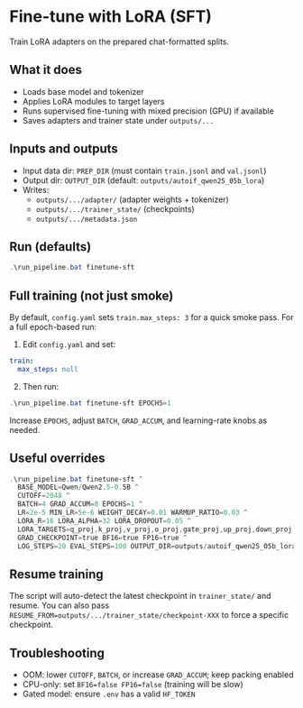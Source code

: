 # Fine-tune with LoRA (SFT)

Train LoRA adapters on the prepared chat-formatted splits.

## What it does
- Loads base model and tokenizer
- Applies LoRA modules to target layers
- Runs supervised fine-tuning with mixed precision (GPU) if available
- Saves adapters and trainer state under `outputs/...`

## Inputs and outputs
- Input data dir: `PREP_DIR` (must contain `train.jsonl` and `val.jsonl`)
- Output dir: `OUTPUT_DIR` (default: `outputs/autoif_qwen25_05b_lora`)
- Writes:
  - `outputs/.../adapter/` (adapter weights + tokenizer)
  - `outputs/.../trainer_state/` (checkpoints)
  - `outputs/.../metadata.json`

## Run (defaults)
```powershell
.\run_pipeline.bat finetune-sft
```

## Full training (not just smoke)
By default, `config.yaml` sets `train.max_steps: 3` for a quick smoke pass. For a full epoch-based run:
1) Edit `config.yaml` and set:

```yaml
train:
  max_steps: null
```

2) Then run:
```powershell
.\run_pipeline.bat finetune-sft EPOCHS=1
```

Increase `EPOCHS`, adjust `BATCH`, `GRAD_ACCUM`, and learning-rate knobs as needed.

## Useful overrides
```powershell
.\run_pipeline.bat finetune-sft ^
  BASE_MODEL=Qwen/Qwen2.5-0.5B ^
  CUTOFF=2048 ^
  BATCH=4 GRAD_ACCUM=8 EPOCHS=1 ^
  LR=2e-5 MIN_LR=5e-6 WEIGHT_DECAY=0.01 WARMUP_RATIO=0.03 ^
  LORA_R=16 LORA_ALPHA=32 LORA_DROPOUT=0.05 ^
  LORA_TARGETS=q_proj,k_proj,v_proj,o_proj,gate_proj,up_proj,down_proj ^
  GRAD_CHECKPOINT=true BF16=true FP16=true ^
  LOG_STEPS=20 EVAL_STEPS=100 OUTPUT_DIR=outputs/autoif_qwen25_05b_lora
```

## Resume training
The script will auto-detect the latest checkpoint in `trainer_state/` and resume. You can also pass
`RESUME_FROM=outputs/.../trainer_state/checkpoint-XXX` to force a specific checkpoint.

## Troubleshooting
- OOM: lower `CUTOFF`, `BATCH`, or increase `GRAD_ACCUM`; keep packing enabled
- CPU-only: set `BF16=false FP16=false` (training will be slow)
- Gated model: ensure `.env` has a valid `HF_TOKEN`